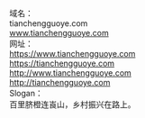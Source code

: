 域名：<br>
tianchengguoye.com<br>
www.tianchengguoye.com<br>
网址：<br>
https://www.tianchengguoye.com<br>
https://tianchengguoye.com<br>
http://www.tianchengguoye.com<br>
http://tianchengguoye.com<br>
Slogan：<br>
百里脐橙连崀山，乡村振兴在路上。<br><br><br><br><br><br>
